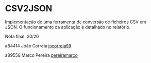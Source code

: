 # CSV2JSON

Implementação de uma ferramenta de conversão de ficheiros CSV em JSON. O funcionamento da aplicação é detalhado no relatório. 

Nota final: 20/20
 
a84414 João Correia [jpcorreia99](https://github.com/jpcorreia99)

a89556 Marco Pereira [pereiramarco](https://github.com/pereiramarco)




